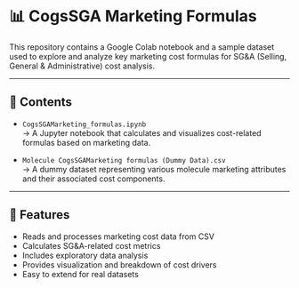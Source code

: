# 📊 CogsSGA Marketing Formulas

This repository contains a Google Colab notebook and a sample dataset used to explore and analyze key marketing cost formulas for SG&A (Selling, General & Administrative) cost analysis.

---

## 📁 Contents

- `CogsSGAMarketing_formulas.ipynb`  
  → A Jupyter notebook that calculates and visualizes cost-related formulas based on marketing data.

- `Molecule CogsSGAMarketing formulas (Dummy Data).csv`  
  → A dummy dataset representing various molecule marketing attributes and their associated cost components.

---

## 🧪 Features

- Reads and processes marketing cost data from CSV
- Calculates SG&A-related cost metrics
- Includes exploratory data analysis
- Provides visualization and breakdown of cost drivers
- Easy to extend for real datasets

